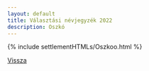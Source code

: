 ```yaml
---
layout: default
title: Választási névjegyzék 2022
description: Oszkó
---
```


{% include settlementHTMLs/Oszkoo.html %}

[Vissza](./)